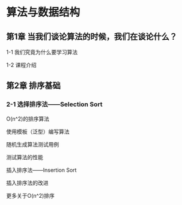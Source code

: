 # 算法与数据结构 #

## 第1章 当我们谈论算法的时候，我们在谈论什么？ ##

1-1 我们究竟为什么要学习算法

1-2 课程介绍

## 第2章 排序基础 ##

### 2-1 选择排序法——Selection Sort ###

O(n^2)的排序算法



使用模板（泛型）编写算法

随机生成算法测试用例

测试算法的性能

插入排序法——Insertion Sort

插入排序法的改进

更多关于O(n^2)排序